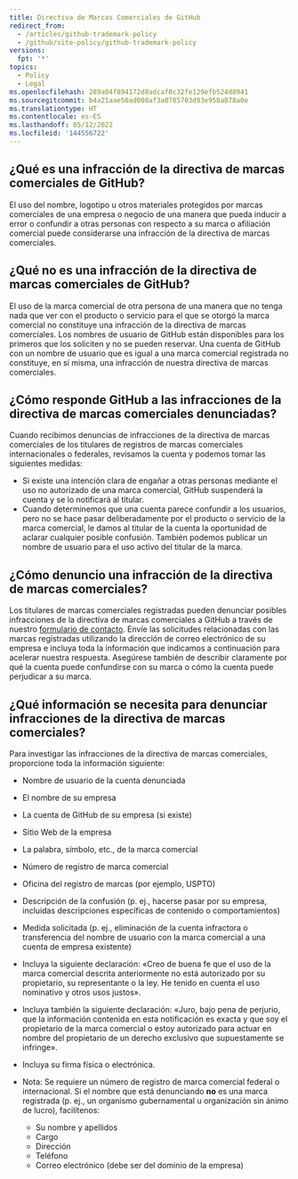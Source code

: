 ```yaml
---
title: Directiva de Marcas Comerciales de GitHub
redirect_from:
  - /articles/github-trademark-policy
  - /github/site-policy/github-trademark-policy
versions:
  fpt: '*'
topics:
  - Policy
  - Legal
ms.openlocfilehash: 289a04f894172d8adcaf0c32fe129efb524d8941
ms.sourcegitcommit: b4a21aae50ad008af3a0785703d93e958a878a0e
ms.translationtype: HT
ms.contentlocale: es-ES
ms.lasthandoff: 05/12/2022
ms.locfileid: '144556722'
---
```

## <a name="what-is-a-github-trademark-policy-violation"></a>¿Qué es una infracción de la directiva de marcas comerciales de GitHub?

El uso del nombre, logotipo u otros materiales protegidos por marcas comerciales de una empresa o negocio de una manera que pueda inducir a error o confundir a otras personas con respecto a su marca o afiliación comercial puede considerarse una infracción de la directiva de marcas comerciales.

## <a name="what-is-not-a-github-trademark-policy-violation"></a>¿Qué no es una infracción de la directiva de marcas comerciales de GitHub?

El uso de la marca comercial de otra persona de una manera que no tenga nada que ver con el producto o servicio para el que se otorgó la marca comercial no constituye una infracción de la directiva de marcas comerciales. Los nombres de usuario de GitHub están disponibles para los primeros que los soliciten y no se pueden reservar. Una cuenta de GitHub con un nombre de usuario que es igual a una marca comercial registrada no constituye, en sí misma, una infracción de nuestra directiva de marcas comerciales.

## <a name="how-does-github-respond-to-reported-trademark-policy-violations"></a>¿Cómo responde GitHub a las infracciones de la directiva de marcas comerciales denunciadas?

Cuando recibimos denuncias de infracciones de la directiva de marcas comerciales de los titulares de registros de marcas comerciales internacionales o federales, revisamos la cuenta y podemos tomar las siguientes medidas:

* Si existe una intención clara de engañar a otras personas mediante el uso no autorizado de una marca comercial, GitHub suspenderá la cuenta y se lo notificará al titular.
* Cuando determinemos que una cuenta parece confundir a los usuarios, pero no se hace pasar deliberadamente por el producto o servicio de la marca comercial, le damos al titular de la cuenta la oportunidad de aclarar cualquier posible confusión. También podemos publicar un nombre de usuario para el uso activo del titular de la marca.

## <a name="how-do-i-report-a-trademark-policy-violation"></a>¿Cómo denuncio una infracción de la directiva de marcas comerciales?

Los titulares de marcas comerciales registradas pueden denunciar posibles infracciones de la directiva de marcas comerciales a GitHub a través de nuestro [formulario de contacto](https://support.github.com/contact?tags=docs-trademark). Envíe las solicitudes relacionadas con las marcas registradas utilizando la dirección de correo electrónico de su empresa e incluya toda la información que indicamos a continuación para acelerar nuestra respuesta. Asegúrese también de describir claramente por qué la cuenta puede confundirse con su marca o cómo la cuenta puede perjudicar a su marca.

## <a name="what-information-is-required-when-reporting-trademark-policy-violations"></a>¿Qué información se necesita para denunciar infracciones de la directiva de marcas comerciales?

Para investigar las infracciones de la directiva de marcas comerciales, proporcione toda la información siguiente:

* Nombre de usuario de la cuenta denunciada
* El nombre de su empresa
* La cuenta de GitHub de su empresa (si existe)
* Sitio Web de la empresa
* La palabra, símbolo, etc., de la marca comercial
* Número de registro de marca comercial
* Oficina del registro de marcas (por ejemplo, USPTO)
* Descripción de la confusión (p. ej., hacerse pasar por su empresa, incluidas descripciones específicas de contenido o comportamientos)
* Medida solicitada (p. ej., eliminación de la cuenta infractora o transferencia del nombre de usuario con la marca comercial a una cuenta de empresa existente)
* Incluya la siguiente declaración: «Creo de buena fe que el uso de la marca comercial descrita anteriormente no está autorizado por su propietario, su representante o la ley. He tenido en cuenta el uso nominativo y otros usos justos».
* Incluya también la siguiente declaración: «Juro, bajo pena de perjurio, que la información contenida en esta notificación es exacta y que soy el propietario de la marca comercial o estoy autorizado para actuar en nombre del propietario de un derecho exclusivo que supuestamente se infringe».
* Incluya su firma física o electrónica.

* Nota: Se requiere un número de registro de marca comercial federal o internacional. Si el nombre que está denunciando **no** es una marca registrada (p. ej., un organismo gubernamental u organización sin ánimo de lucro), facilítenos:
    * Su nombre y apellidos
    * Cargo
    * Dirección
    * Teléfono
    * Correo electrónico (debe ser del dominio de la empresa)
